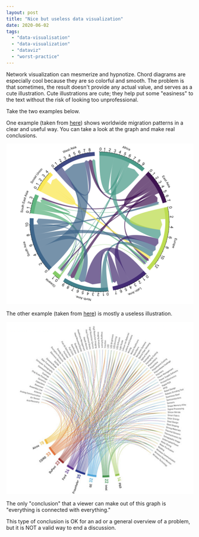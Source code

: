 ```yaml
---
layout: post
title: "Nice but useless data visualization"
date: 2020-06-02
tags: 
  - "data-visualisation"
  - "data-visualization"
  - "dataviz"
  - "worst-practice"
---
```


Network visualization can mesmerize and hypnotize. Chord diagrams are especially cool because they are so colorful and smooth. The problem is that sometimes, the result doesn't provide any actual value, and serves as a cute illustration. Cute illustrations are cute; they help put some "easiness" to the text without the risk of looking too unprofessional. 

Take the two examples below.

One example (taken from [here](https://www.data-to-viz.com/graph/chord.html)) shows worldwide migration patterns in a clear and useful way. You can take a look at the graph and make real conclusions.

![](/assets/images/2020/06/image.png?w=1024)

The other example (taken from [here](https://fashiontomenandwomens.fashion.blog/2020/03/22/patent-portfolio-mapping-data-visualization/)) is mostly a useless illustration.

![](/assets/images/2020/06/image-1.png?w=1024)

The only "conclusion" that a viewer can make out of this graph is "everything is connected with everything."

This type of conclusion is OK for an ad or a general overview of a problem, but it is NOT a valid way to end a discussion.
